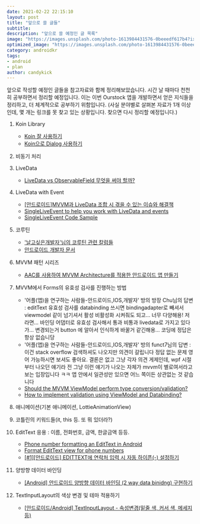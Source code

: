 ```yaml
---
date: 2021-02-22 22:15:10
layout: post
title: "앞으로 쓸 글들"
subtitle:
description: "앞으로 쓸 예정인 글 목록"
image: "https://images.unsplash.com/photo-1613984431576-0beeedf617b4?ixid=MXwxMjA3fDB8MHxwaG90by1wYWdlfHx8fGVufDB8fHw%3D&ixlib=rb-1.2.1&auto=format&fit=crop&w=1510&q=80"
optimized_image: "https://images.unsplash.com/photo-1613984431576-0beeedf617b4?ixid=MXwxMjA3fDB8MHxwaG90by1wYWdlfHx8fGVufDB8fHw%3D&ixlib=rb-1.2.1&auto=format&fit=crop&w=1510&q=80"
category: androidkr
tags:
- android
- plan
author: candykick
---
```


앞으로 작성할 예정인 글들을 참고자료와 함께 정리해보았습니다. 시간 날 때마다 천천히 공부하면서 정리할 예정입니다. 이는 이번 Ourstock 앱을 개발하면서 얻은 지식들을 정리하고, 더 체계적으로 공부하기 위함입니다. (사실 분야별로 살펴본 자료가 1개 이상인데, 몇 개는 링크를 못 찾고 있는 상황입니다. 찾으면 다시 정리할 예정입니다.)

1. Koin Library
   - [Koin 잘 사용하기](https://medium.com/hongbeomi-dev/koin-%EC%9E%98-%EC%82%AC%EC%9A%A9%ED%95%98%EA%B8%B0-5a96a8bb94d3)
   - [Koin으로 Dialog 사용하기](https://myung6024.tistory.com/22)
2. 비동기 처리
3. LiveData
   - [LiveData vs ObservableField 무엇을 써야 할까?](https://seunghyun.in/android/5/)
4. LiveData with Event
   - [[안드로이드]MVVM과 LiveData 조합 시 겪을 수 있는 이슈와 해결책](https://vagabond95.me/posts/live-data-with-event-issue/)
   - [SingleLiveEvent to help you work with LiveData and events](https://proandroiddev.com/singleliveevent-to-help-you-work-with-livedata-and-events-5ac519989c70)
   - [SingleLiveEvent Code Sample](https://github.com/android/architecture-samples/blob/dev-todo-mvvm-live/todoapp/app/src/main/java/com/example/android/architecture/blueprints/todoapp/SingleLiveEvent.java)
5. 코루틴
   - ['날고싶은개발자'님의 코루틴 관련 칼럼들](https://jaejong.tistory.com/66)
   - [안드로이드 개발자 문서](https://developer.android.com/kotlin/coroutines?hl=ko)
6. MVVM 패턴 시리즈
   - [AAC를 사용하여 MVVM Architecture를 적용한 안드로이드 앱 만들기](https://medium.com/hongbeomi-dev/aac를-사용하여-mvvm-pattern을-구현한-안드로이드-앱-만들기-1d6d73689bd0)
7. MVVM에서 Forms의 유효성 검사를 진행하는 방법
   - '어플(앱)을 연구하는 사람들-안드로이드,IOS,개발자' 방의 방장 Chu님의 답변 : editText 유효성 검사를 databinding 쓰시면 bindingadapter로 빼셔서 viewmodel 같이 넘기셔서 활성 비활성화 시켜줘도 되고… 너무 다양해용!
     저라면… 바인딩 어댑터로 유효성 검사해서 통과 비통과 livedata로 가지고 있다가… 변경되는거 button 에 알아서 인식하게 바꿀거 같긴해용… 코딩에 정답은 항상 없습니당
   - '어플(앱)을 연구하는 사람들-안드로이드,IOS,개발자' 방의 funct7님의 답변 : 이건 stack overflow 검색하셔도 나오지만 의견이 갈립니다 정답 없는 문제
     영어 가능하시면 보셔도 좋아요. 결론은 없고 그냥 각자 의견 게제인데, wpf 시절부터 나오던 얘기라 전 그냥 이런 얘기가 나오는 자체가 mvvm이 별로여서라고 보는 입장입니다 ㅋㅋ
     앱 안에서 일관성만 있으면 어느 쪽이든 상관없는 것 같습니다
   - [Should the MVVM ViewModel perform type conversion/validation?](https://stackoverflow.com/questions/1334126/should-the-mvvm-viewmodel-perform-type-conversion-validation)
   - [How to implement validation using ViewModel and Databinding?](https://stackoverflow.com/questions/52371374/how-to-implement-validation-using-viewmodel-and-databinding)
8. 애니메이션(기본 애니메이션, LottieAnimationView)
9. 코틀린의 키워드들(it, this 등. 또 뭐 있더라?)
10. EditText 응용 : 이름, 전화번호, 금액, 한글금액 등등.
    - [Phone number formatting an EditText in Android](https://stackoverflow.com/questions/15647327/phone-number-formatting-an-edittext-in-android)
    - [Format EditText view for phone numbers](https://stackoverflow.com/questions/14692764/format-edittext-view-for-phone-numbers)
    - [[#1][안드로이드] EDITTEXT에 연락처 입력 시 자동 하이픈(-) 설정하기](http://dailyddubby.blogspot.com/2018/02/1-edittext.html)
11. 양방향 데이터 바인딩
    - [[Android] 안드로이드 양방향 데이터 바인딩 (2 way data binidng) 구현하기](https://salix97.tistory.com/276)

12. TextInputLayout의 색상 변경 및 테마 적용하기
    - [[안드로이드/Android\] TextInputLayout - 속성변경(밑줄 색, 커서 색, 메세지 등)](https://thgus13.tistory.com/24)